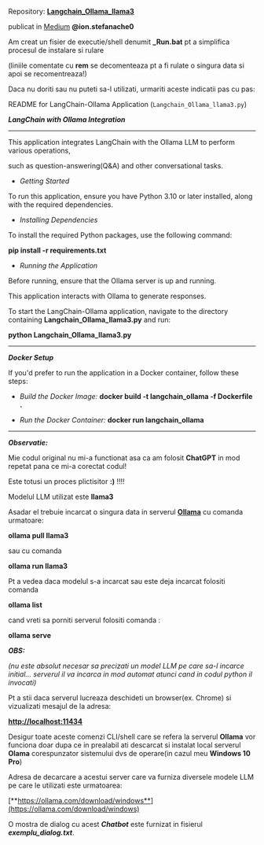 Repository: [**Langchain_Ollama_llama3**](https://github.com/duncanodhis/Langchain_Ollama_llama3)

publicat in [Medium](https://medium.com/@ion.stefanache0/langchain-python-client-for-ollama-local-llm-server-61a9e363e037) **@ion.stefanache0**

Am creat un fisier de executie/shell denumit **_Run.bat** pt a simplifica procesul de instalare si rulare

(liniile comentate cu **rem** se decomenteaza pt a fi rulate o singura data si apoi se recomentreaza!)

Daca nu doriti sau nu puteti sa-l utilizati, urmariti aceste indicatii pas cu pas:


README for LangChain-Ollama Application (`Langchain_Ollama_llama3.py`)


***LangChain with Ollama Integration***

<hr/>

This application integrates LangChain with the Ollama LLM to perform various operations, 

such as question-answering(Q&A) and other conversational tasks.

 - *Getting Started*

To run this application, ensure you have Python 3.10 or later installed, along with the required dependencies.

 - *Installing Dependencies*

To install the required Python packages, use the following command:

**pip install -r requirements.txt**

 - *Running the Application*

Before running, ensure that the Ollama server is up and running. 

This application interacts with Ollama to generate responses.

To start the LangChain-Ollama application, navigate to the directory containing **Langchain_Ollama_llama3.py** and run:

**python Langchain_Ollama_llama3.py**

<hr/>

***Docker Setup***

If you'd prefer to run the application in a Docker container, follow these steps:

 - *Build the Docker Image:*
**docker build -t langchain_ollama -f Dockerfile .**

 - *Run the Docker Container:*
**docker run langchain_ollama**

<hr/>

***Observatie:***

Mie codul original nu mi-a functionat asa ca am folosit **ChatGPT** in mod repetat pana ce mi-a corectat codul!

Este totusi un proces plictisitor **:)** !!!!

Modelul LLM utilizat este **llama3**

Asadar el trebuie incarcat o singura data in serverul [**Ollama**](https://ollama.com/download/windows) cu comanda urmatoare:

**ollama pull llama3** 

sau cu comanda

**ollama run llama3**

Pt a vedea daca modelul s-a incarcat sau este deja incarcat folositi comanda

**ollama list**

cand vreti sa porniti serverul folositi comanda :

**ollama serve**  

***OBS:*** 

*(nu este absolut necesar sa precizati un model LLM pe care sa-l incarce initial...
  serverul il va incarca in mod automat atunci cand in codul python il invocati)*


Pt a stii daca serverul lucreaza deschideti un browser(ex. Chrome) si vizualizati mesajul de la adresa:

[**http://localhost:11434**](http://localhost:11434)


Desigur toate aceste comenzi CLI/shell care se refera la serverul **Ollama** vor funciona doar dupa ce in prealabil ati 
descarcat si instalat local serverul **Olama** corespunzator sistemului dvs de operare(in cazul meu **Windows 10 Pro**)

Adresa de decarcare a acestui server care va furniza diversele modele LLM pe care le utilizati este urmatoarea:

[**https://ollama.com/download/windows**](https://ollama.com/download/windows)

O mostra de dialog cu acest ***Chatbot*** este furnizat in fisierul ***exemplu_dialog.txt***.
